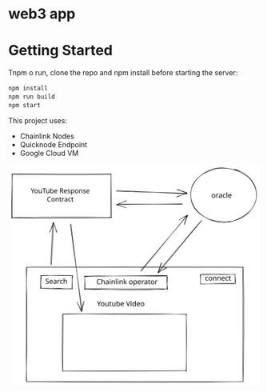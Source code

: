 # web3 app

# Getting Started

Tnpm o run, clone the repo and npm install before starting the server:
```bash
npm install
npm run build
npm start
```

This project uses:
- Chainlink Nodes
- Quicknode Endpoint
- Google Cloud VM
<!-- 
# to upload files to ipfd using web3-storage w3up
$ npm install -g @web3-storage/w3up-cli 
$ w3up id && w3up register meek10x@gmail.com && w3up whoami && w3up list 
$ w3up upload ~/Desktop/portfolio_oct_2022.pdf 
 -->

![Youtube Api](./public/youtube-api-oracle.svg)